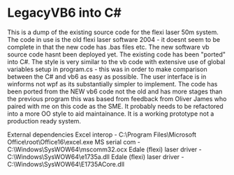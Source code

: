 # LegacyVB6 into C#

This is a dump of the existing source code for the flexi laser 50m system.
The code in use is the old flexi laser software 2004 - it doesnt seem to be complete in that the new code has .bas files etc. The new software vb source code hasnt been deployed yet. The existing code has been "ported" into  C#.
The style is very similar to the vb code with extensive use of global variables setup in program.cs - this was in order to make comparison between the C# and vb6 as easy as possible. The user interface is in winforms not wpf as its substantially simpler to implement. The code has been ported from the NEW vb6 code not the old and has more stages than the previous program this was based from feedback from Oliver James who paired with me on this code as 
the SME. It probably needs to be refactored into a more OO style to aid maintainance. It is a working prototype not a production ready system.

External dependencies
Excel interop - C:\Program Files\Microsoft Office\root\Office16\excel.exe
MS serial com - C:\Windows\SysWOW64\mscomm32.ocx
Edale (flexi) laser driver - C:\Windows\SysWOW64\e1735a.dll
Edale (flexi) laser driver - C:\Windows\SysWOW64\E1735ACore.dll
